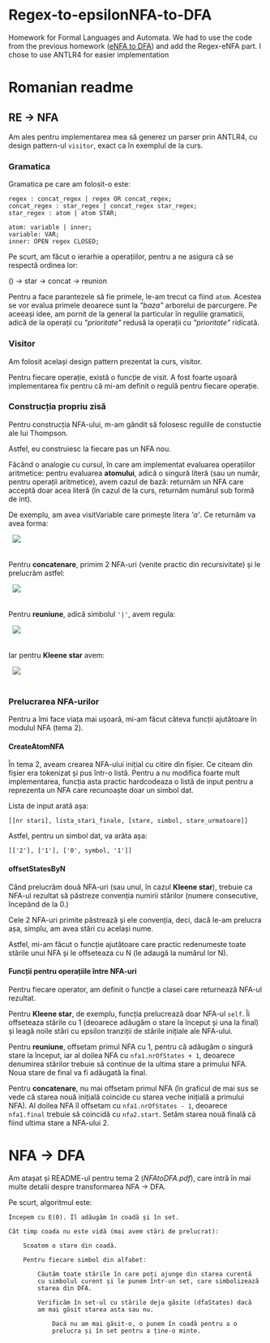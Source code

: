 # Regex-to-epsilonNFA-to-DFA
Homework for Formal Languages and Automata. We had to use the code from the previous homework ([eNFA to DFA](https://github.com/zabbidou/epsilon-NFA-to-DFA)) and add the Regex-eNFA part. I chose to use ANTLR4 for easier implementation

# Romanian readme

## RE $\rightarrow$ NFA

Am ales pentru implementarea mea să generez un parser prin ANTLR4, cu
design pattern-ul `visitor`, exact ca în exemplul de la curs.

### Gramatica
Gramatica pe care am folosit-o este:

```
regex : concat_regex | regex OR concat_regex;
concat_regex : star_regex | concat_regex star_regex;
star_regex : atom | atom STAR;

atom: variable | inner;
variable: VAR;
inner: OPEN regex CLOSED;
```

Pe scurt, am făcut o ierarhie a operațiilor, pentru a ne asigura că se respectă
ordinea lor:

() $\rightarrow$ star $\rightarrow$ concat $\rightarrow$ reunion

Pentru a face parantezele să fie primele, le-am trecut ca fiind `atom`. Acestea
se vor evalua primele deoarece sunt la *"baza"* arborelui de parcurgere.
Pe aceeași idee, am pornit de la general la particular în regulile gramaticii,
adică de la operații cu *"prioritate"* redusă la operații cu *"prioritate"*
ridicată.

### Visitor

Am folosit același design pattern prezentat la curs, visitor.

Pentru fiecare operație, există o funcție de visit. A fost foarte
ușoară implementarea fix pentru că mi-am definit o regulă pentru
fiecare operație.

### Construcția propriu zisă

Pentru construcția NFA-ului, m-am gândit să folosesc regulile de
constuctie ale lui Thompson.

Astfel, eu construiesc la fiecare pas un NFA nou.

Făcând o analogie cu cursul, în care am implementat evaluarea operațiilor
aritmetice: pentru evaluarea **atomului**, adică o singură literă (sau un număr, 
pentru operații aritmetice), avem cazul de bază: returnăm un NFA care
acceptă doar acea literă (în cazul de la curs, returnăm numărul sub formă de int).

De exemplu, am avea visitVariable care primește litera *'a'*. Ce returnăm va avea forma:

&nbsp;
![](cazul_de_baza.png)\
&nbsp;

Pentru **concatenare**, primim 2 NFA-uri (venite practic din recursivitate)
și le prelucrăm astfel:

&nbsp;
![](concat.png)\
&nbsp;

Pentru **reuniune**, adică simbolul `'|'`, avem regula:

&nbsp;
![](or.png)\
&nbsp;

Iar pentru **Kleene star** avem:

&nbsp;
![](star.png)\
&nbsp;

### Prelucrarea NFA-urilor

Pentru a îmi face viața mai ușoară, mi-am făcut câteva funcții
ajutătoare în modulul NFA (tema 2).

#### CreateAtomNFA

În tema 2, aveam crearea NFA-ului inițial cu citire din fișier. Ce citeam
din fișier era tokenizat și pus într-o listă. Pentru a nu modifica foarte
mult implementarea, funcția asta practic hardcodeaza o listă de input
pentru a reprezenta un NFA care recunoaște doar un simbol dat.

Lista de input arată așa:

`[[nr stari], lista_stari_finale, [stare, simbol, stare_urmatoare]]`

Astfel, pentru un simbol dat, va arăta așa:

`[['2'], ['1'], ['0', symbol, '1']]`

#### offsetStatesByN

Când prelucrăm două NFA-uri (sau unul, în cazul **Kleene star**), trebuie
ca NFA-ul rezultat să păstreze convenția numirii stărilor (numere
consecutive, începând de la 0.)

Cele 2 NFA-uri primite păstrează și ele convenția, deci, dacă le-am
prelucra așa, simplu, am avea stări cu același nume.

Astfel, mi-am făcut o funcție ajutătoare care practic redenumeste
toate stările unui NFA și le offseteaza cu N (le adaugă la numărul
lor N).

#### Funcții pentru operațiile între NFA-uri

Pentru fiecare operator, am definit o funcție a clasei care returnează
NFA-ul rezultat.

Pentru **Kleene star**, de exemplu, funcția prelucrează doar NFA-ul `self`. Îi offseteaza stările cu 1 (deoarece adăugăm o stare la început
și una la final) și leagă noile stări cu epsilon tranziții de stările
inițiale ale NFA-ului.

Pentru **reuniune**, offsetam primul NFA cu 1, pentru că adăugăm o
singură stare la început, iar al doilea NFA cu `nfa1.nrOfStates + 1`,
deoarece denumirea stărilor trebuie să continue de la ultima stare a
primului NFA. Noua stare de final va fi adăugată la final.

Pentru **concatenare**, nu mai offsetam primul NFA (în graficul de mai sus
se vede că starea nouă inițială coincide cu starea veche inițială a 
primului NFA). Al doilea NFA îl offsetam cu `nfa1.nrOfStates - 1`,
deoarece `nfa1.final` trebuie să coincidă cu `nfa2.start`.
Setăm starea nouă finală că fiind ultima stare a NFA-ului 2.

# NFA $\rightarrow$ DFA

Am atașat și README-ul pentru tema 2 (*NFAtoDFA.pdf*), care intră în mai multe detalii
despre transformarea NFA $\rightarrow$ DFA.

Pe scurt, algoritmul este:

```
Începem cu E(0). Îl adăugăm în coadă și în set.

Cât timp coada nu este vidă (mai avem stări de prelucrat):
    
    Scoatem o stare din coadă.
    
    Pentru fiecare simbol din alfabet:

        Căutăm toate stările în care poți ajunge din starea curentă
        cu simbolul curent și le punem într-un set, care simbolizează
        starea din DFA.

        Verificăm în set-ul cu stările deja găsite (dfaStates) dacă
        am mai găsit starea asta sau nu.

            Dacă nu am mai găsit-o, o punem în coadă pentru a o
            prelucra și în set pentru a ține-o minte.

```
